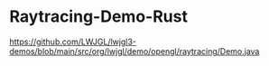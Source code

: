# Raytracing-Demo-Rust

https://github.com/LWJGL/lwjgl3-demos/blob/main/src/org/lwjgl/demo/opengl/raytracing/Demo.java
